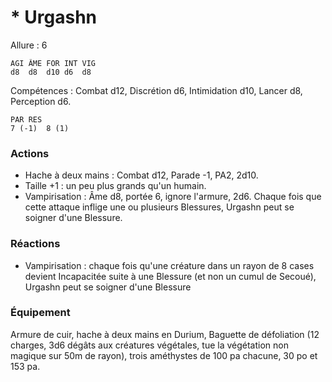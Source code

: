 # * Urgashn

Allure : 6

	AGI	ÂME	FOR	INT	VIG
	d8	d8	d10	d6	d8

Compétences : Combat d12, Discrétion d6, Intimidation d10, Lancer d8, Perception d6.

	PAR	RES
	7 (-1)	8 (1)

### Actions
- Hache à deux mains : Combat d12, Parade -1, PA2, 2d10.
- Taille +1 : un peu plus grands qu'un humain.
- Vampirisation : Âme d8, portée 6, ignore l'armure, 2d6. Chaque fois que cette attaque inflige une ou plusieurs Blessures, Urgashn peut se soigner d'une Blessure.

### Réactions
- Vampirisation : chaque fois qu'une créature dans un rayon de 8 cases devient Incapacitée suite à une Blessure (et non un cumul de Secoué), Urgashn peut se soigner d'une Blessure

### Équipement
Armure de cuir, hache à deux mains en Durium, Baguette de défoliation (12 charges, 3d6 dégâts aux créatures végétales, tue la végétation non magique sur 50m de rayon), trois améthystes de 100 pa chacune, 30 po et 153 pa.
